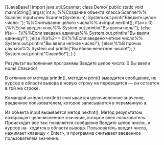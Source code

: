 [[JavaBase]]
import java.util.Scanner;
class Demo{
	public static void main(String[] args){
		int a;
%%Создание объекта класса Scanner%%
		Scanner input=new Scanner(System.in);
		System.out.print("Введите целое число: ");
%%Считывание целого числа%%
		a=input.nextInt();
		if(a== 0){%%Если введен ноль%%
			System.out.println("Вы ввели ноль!");
		}else if(a== 1){%%Если введена единица%%
			System.out.println("Вы ввели единицу!");
		}else if(a%2== 0){%%Если введено четное число%%
			System.out.println("Вы ввели четное число!");
		}else{%%В прочих случаях%%
			System.out.println("Вы ввели нечетное число!");
		}
		System.out.println("Спасибо!");
	}
}

Результат выполнения программы
Введите целое число: 0
Вы ввели ноль!
Спасибо!


В отличие от метода println(), методом print() выводится сообщение, но курсор
в области вывода в новую строку не переводится — он остается в той же строке.

Командой a=input.nextInt() считывается целочисленное значение, введенное
пользователем, которое записывается в переменную a.

Из объекта input вызывается метод nextInt(). Метод результатом возвращает
целочисленное значение, которое ввел пользователь.
Происходит все так: появляется сообщение Введите целое число:, и курсор на-
ходится в области вывода. Пользователь вводит число, нажимает клавишу < Enter>,
и программа считывает введенное пользователем значение.